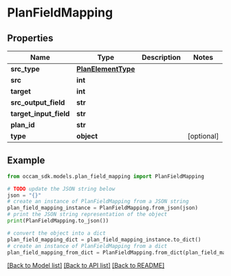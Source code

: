 # PlanFieldMapping


## Properties

Name | Type | Description | Notes
------------ | ------------- | ------------- | -------------
**src_type** | [**PlanElementType**](PlanElementType.md) |  | 
**src** | **int** |  | 
**target** | **int** |  | 
**src_output_field** | **str** |  | 
**target_input_field** | **str** |  | 
**plan_id** | **str** |  | 
**type** | **object** |  | [optional] 

## Example

```python
from occam_sdk.models.plan_field_mapping import PlanFieldMapping

# TODO update the JSON string below
json = "{}"
# create an instance of PlanFieldMapping from a JSON string
plan_field_mapping_instance = PlanFieldMapping.from_json(json)
# print the JSON string representation of the object
print(PlanFieldMapping.to_json())

# convert the object into a dict
plan_field_mapping_dict = plan_field_mapping_instance.to_dict()
# create an instance of PlanFieldMapping from a dict
plan_field_mapping_from_dict = PlanFieldMapping.from_dict(plan_field_mapping_dict)
```
[[Back to Model list]](../README.md#documentation-for-models) [[Back to API list]](../README.md#documentation-for-api-endpoints) [[Back to README]](../README.md)


